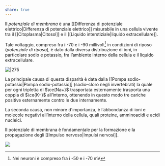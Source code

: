 ```yaml
---
share: true
---
```

Il *potenziale di membrana* è una [[Differenza di potenziale elettrico|Differenza di potenziale elettrico]] misurabile in una cellula vivente tra il [[Citoplasma|Citosol]] e il [[Liquido interstiziale|liquido extracellulare]].

Tale voltaggio, compreso fra i -70 e i -90 millivolt[^1] in condizioni di riposo (*potenziale di riposo*), è dato dalla diversa distribuzione di ioni, in particolare sodio e potassio, fra l’ambiente interno della cellula e il liquido extracellulare.

![|275](5b0f6a3de05827d567e4a7c72f6f709c_MD5%201.png)

La principale causa di questa disparità è data dalla [[Pompa sodio-potassio|Pompa sodio-potassio]] (sodio–cloro negli invertebrati) la quale per ogni tripletta di $\ce{Na+}$ trasportata esternamente trasporta una coppia di $\ce{K+}$ all’interno, ottenendo in questo modo tre cariche positive esternamente contro le due internamente.

La seconda causa, non minore d'importanza, è l’abbondanza di ioni e molecole negativi all’interno della cellula, quali proteine, amminoacidi e acidi nucleici.

Il potenziale di membrana è fondamentale per la formazione e la propagazione degli [[Impulso nervoso|Impulsi nervosi]].

![](3c281e04b6c8629f53684a88866abb1c_MD5%201.png)

[^1]: Nei neuroni è compreso fra i -50 e i -70 mV